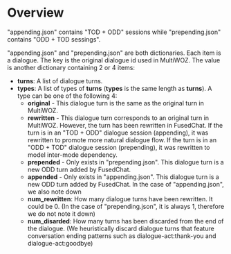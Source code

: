 # Overview 
"appending.json" contains "TOD + ODD" sessions while "prepending.json" contains "ODD + TOD sessings".

"appending.json" and "prepending.json" are both dictionaries. Each item is a dialogue. The key is the original dialogue id used in MultiWOZ. The value is another dictionary containing 2 or 4 items:
*   **turns**: A list of dialogue turns.
*   **types**: A list of types of **turns** (**types** is the same length as **turns**).
    A type can be one of the following 4:
    *   **original** - This dialogue turn is the same as the original turn in MultiWOZ.
    *   **rewritten** - This dialogue turn corresponds to an original turn in MultiWOZ. However, the turn has been rewritten in FusedChat. If the turn is in an "TOD + ODD" dialogue session (appending), it was rewritten to promote more natural dialogue flow. If the turn is in an "ODD + TOD" dialogue session (prepending), it was rewritten to model inter-mode dependency.
    *   **prepended** - Only exists in "prepending.json". This dialogue turn is a new ODD turn added by FusedChat.
    *   **appended** - Only exists in "appending.json". This dialogue turn is a new ODD turn added by FusedChat.
In the case of "appending.json", we also note down
    *   **num_rewritten**: How many dialogue turns have been rewritten. It could be 0. (In the case of "prepending.json", it is always 1, therefore we do not note it down)
    *   **num_disarded**: How many turns has been discarded from the end of the dialogue. (We heuristically discard dialogue turns that feature conversation ending patterns such as dialogue-act:thank-you and dialogue-act:goodbye)